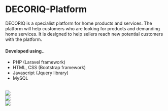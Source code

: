 # DECORIQ-Platform
DECORIQ is a specialist platform for home products and services. The platform will help customers who are looking for products and demanding home services. It is designed to help sellers reach new potential customers with the platform.<br />
<h4>Developed using..</h4>
<ul>
  <li>PHP (Laravel framework)</li>
  <li>HTML, CSS (Bootstrap framework)</li>
  <li>Javascript (Jquery library)</li>
  <li>MySQL</li>
</ul>
<br />
<img src="https://i.imgur.com/lasRs6i.jpg" /><br />
<img src="https://i.imgur.com/TrmR6C6.jpg" /><br />
<img src="https://i.imgur.com/RnKF3Vf.png" />
